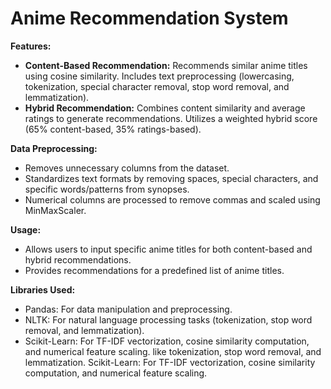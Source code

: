 # Anime Recommendation System

**Features:**
- **Content-Based Recommendation:** Recommends similar anime titles using cosine similarity. Includes text preprocessing (lowercasing, tokenization, special character removal, stop word removal, and lemmatization).
- **Hybrid Recommendation:** Combines content similarity and average ratings to generate recommendations. Utilizes a weighted hybrid score (65% content-based, 35% ratings-based).

**Data Preprocessing:**
- Removes unnecessary columns from the dataset.
- Standardizes text formats by removing spaces, special characters, and specific words/patterns from synopses.
- Numerical columns are processed to remove commas and scaled using MinMaxScaler.

**Usage:**
- Allows users to input specific anime titles for both content-based and hybrid recommendations.
- Provides recommendations for a predefined list of anime titles.

**Libraries Used:**
- Pandas: For data manipulation and preprocessing.
- NLTK: For natural language processing tasks (tokenization, stop word removal, and lemmatization).
- Scikit-Learn: For TF-IDF vectorization, cosine similarity computation, and numerical feature scaling.
like tokenization, stop word removal, and lemmatization.
Scikit-Learn: For TF-IDF vectorization, cosine similarity computation, and numerical feature scaling.
